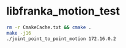 # libfranka_motion_test
```bash 
rm -r CmakeCache.txt && cmake .
make -j16
./joint_point_to_point_motion 172.16.0.2
```
